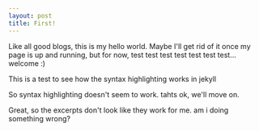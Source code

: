 ```yaml
---
layout: post
title: First!
---
```

Like all good blogs, this is my hello world. Maybe I'll get rid of it once my page is up and running, but for now, test test test test test test test... welcome :)

This is a test to see how the syntax highlighting works in jekyll

So syntax highlighting doesn't seem to work. tahts ok, we'll move on.

Great, so the excerpts don't look like they work for me. am i doing something wrong?